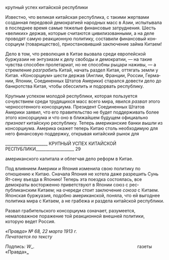 крупный успех китайской республики

Известно, что великая китайская республика, с такими жертвами созданная передо­вой демократией народных масс в Азии, испытывала в последнее время самые тяжелые финансовые затруднения. Шесть «великих» держав, которые считаются цивилизован­ными, а на деле проводят самую реакционную политику, составили финансовый кон­сорциум (товарищество), приостановивший заключение займа Китаем!

Дело в том, что революция в Китае вызвала среди европейской буржуазии не энту­зиазм к делу свободы и демократии, — на такие чувства способен пролетариат, но не способны рыцари наживы, — а стремление _разграбить_ Китай, начать раздел Китая, от­тягать земли у Китая. «Консорциум» шести держав (Англии, Франции, России, Герма­нии, Японии, Соединенных Штатов Америки) старался довести дело до банкротства Китая, чтобы обессилить и подорвать республику.

Крупным успехом молодой республики, которая пользуется сочувствием среди тру­дящихся масс всего мира, явился _развал_ этого черносотенного консорциума. Президент Соединенных Штатов Америки заявил, что его правительство не будет поддерживать более этого консорциума и что оно в ближайшем будущем официально _признает_ ки­тайскую республику. Теперь американские банки _вышли_ из консорциума. Америка окажет теперь Китаю столь необходимую для него финансовую поддержку, открывая китайский рынок для

  

_____________________ КРУПНЫЙ УСПЕХ КИТАЙСКОЙ РЕСПУБЛИКИ___________________ 29

американского капитала и облегчая дело реформ в Китае.

Под влиянием Америки и Япония изменила свою политику по отношению к Китаю. Сначала Япония не хотела даже разрешить Сунь Ят-сену въезда в Японию! Теперь эта поездка состоялась, все демократы восторженно приветствуют в Японии союз с рес­публиканским Китаем; на очереди стоит заключение _союза_ с Китаем. Японская бур­жуазия, подобно американской, поняла, что ей выгоднее политика мира с Китаем, а не грабежа и раздела китайской республики.

Развал грабительского консорциума означает, разумеется, немаловажное поражение той реакционной внешней политики, которую ведет Россия.

_«Правда» № 68, 22 марта 1913 г.                                                           Печатается по тексту_

_Подпись:_ _W__.                                                                                   газеты «Правда»**_**